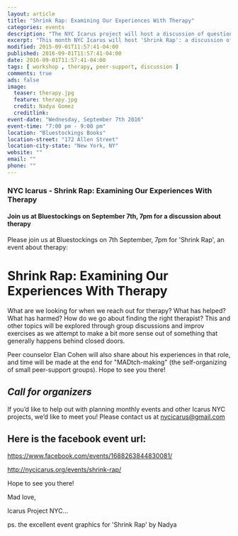 ```yaml
---
layout: article
title: "Shrink Rap: Examining Our Experiences With Therapy"
categories: events
description: "The NYC Icarus project will host a discussion of questions around the topic of therapy and therapists"
excerpt: "This month NYC Icarus will host 'Shrink Rap': a discussion of questions around the topic of therapy and therapists on September 7th at 7pm at the Bluestockings Bookstore and Activist Center." 
modified: 2015-09-01T11:57:41-04:00
published: 2016-09-01T11:57:41-04:00
date: 2016-09-01T11:57:41-04:00
tags: [ workshop , therapy, peer-support, discussion ]
comments: true
ads: false
image:
  teaser: therapy.jpg
  feature: therapy.jpg
  credit: Nadya Gomez
  creditlink: 
event-date: "Wednesday, September 7th 2016"
event-time: "7:00 pm - 9:00 pm"
location: "Bluestockings Books"
location-street: "172 Allen Street"
location-city-state: "New York, NY"
website: ""
email: ""
phone: ""
---
```


### NYC Icarus - Shrink Rap: Examining Our Experiences With Therapy

#### Join us at Bluestockings on September 7th, 7pm for a discussion about therapy

Please join us at Bluestockings on 7th September, 7pm for 'Shrink Rap', an event about therapy:

# Shrink Rap: Examining Our Experiences With Therapy
What are we looking for when we reach out for therapy? What has helped? What has harmed? How do we go about finding the right therapist? This and other topics will be explored through group discussions and improv exercises as we attempt to make a bit more sense out of something that generally happens behind closed doors.

Peer counselor Elan Cohen will also share about his experiences in that role, and time will be made at the end for "MADtch-making" (the self-organizing of small peer-support groups). Hope to see you there!

## *Call for organizers*
If you’d like to help out with planning monthly events and other Icarus NYC projects, we’d like to meet you! Please contact us at nycicarus@gmail.com

## Here is the facebook event url:
https://www.facebook.com/events/1688263844830081/

http://nycicarus.org/events/shrink-rap/
 
Hope to see you there!
 
Mad love,
 
Icarus Project NYC…

ps. the excellent event graphics for 'Shrink Rap' by Nadya
